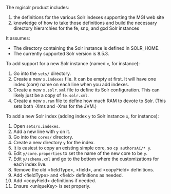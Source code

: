The mgisolr product includes:
1. the definitions for the various Solr indexes supporting the MGI web site
2. knowledge of how to take those definitions and build the necessary directory hierarchies for the fe, snp, and gxd Solr instances

It assumes:
- The directory containing the Solr instance is defined in SOLR_HOME.
- The currently supported Solr version is 8.5.3.

To add support for a new Solr instance (named `x`, for instance):
1. Go into the `sets/` directory.
2. Create a new `x.indexes` file.  It can be empty at first.  It will have one index (core) name on each line when you add indexes.
3. Create a new `x.solr.xml` file to define its Solr configuration.  This can likely just be a copy of `fe.solr.xml`.
3. Create a new `x.ram` file to define how much RAM to devote to Solr.  (This sets both -Xms and -Xms for the JVM.)

To add a new Solr index (adding index `y` to Solr instance `x`, for instance):
1. Open `sets/x.indexes`.
2. Add a new line with `y` on it.
3. Go into the `cores/` directory.
3. Create a new directory `y` for the index.
4. It is easiest to copy an existing simple core, so `cp authorsAC/* y`.
5. Edit `y/core.properties` to set the name of the new core to be `y`.
6. Edit `y/schema.xml` and go to the bottom where the customizations for each index live.
7. Remove the old &lt;fieldType&gt;, &lt;field&gt;, and &lt;copyField&gt; definitions.
7. Add &lt;fieldType&gt; and &lt;field&gt; definitions as needed.
8. Add &lt;copyField&gt; definitions if needed.
9. Ensure &lt;uniqueKey&gt; is set properly.

